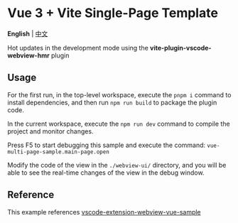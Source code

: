 # Vue 3 + Vite Single-Page Template

**English** | [中文](./README.zh_CN.md)

Hot updates in the development mode using the **vite-plugin-vscode-webview-hmr** plugin

## Usage

For the first run, in the top-level workspace, execute the `pnpm i` command to install dependencies, and then run `npm run build` to package the plugin code.

In the current workspace, execute the `npm run dev` command to compile the project and monitor changes.

Press F5 to start debugging this sample and execute the command: `vue-multi-page-sample.main-page.open`

Modify the code of the view in the `./webview-ui/` directory, and you will be able to see the real-time changes of the view in the debug window.

## Reference

This example references [vscode-extension-webview-vue-sample](https://github.com/TangGuoNiuBi/vscode-extension-webview-vue-sample)
